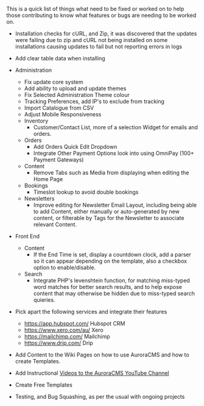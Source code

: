 This is a quick list of things what need to be fixed or worked on to help those contributing to know what features or bugs are needing to be worked on.

- Installation checks for cURL, and Zip, it was discovered that the updates were failing due to zip and cURL not being installed on some installations causing updates to fail but not reporting errors in logs
- Add clear table data when installing
- Administration
  - Fix update core system
  - Add ability to upload and update themes
  - Fix Selected Administration Theme colour
  - Tracking Preferences, add IP's to exclude from tracking
  - Import Catalogue from CSV
  - Adjust Mobile Responsiveness
  - Inventory
    - Customer/Contact List, more of a selection Widget for emails and orders.
  - Orders
    - Add Orders Quick Edit Dropdown
    - Integrate Other Payment Options look into using OmniPay (100+ Payment Gateways)
  - Content
    - Remove Tabs such as Media from displaying when editing the Home Page
  - Bookings
    - Timeslot lookup to avoid double bookings
  - Newsletters
    - Improve editing for Newsletter Email Layout, including being able to add Content, either manually or auto-generated by new content, or filterable by Tags for the Newsletter to associate relevant Content.
- Front End
  - Content
    - If the End Time is set, display a countdown clock, add a parser so it can appear depending on the template, also a checkbox option to enable/disable.
  - Search
    - Integrate PHP's levenshtein function, for matching miss-typed word matches for better search results, and to help expose content that may otherwise be hidden due to miss-typed search quieries.
- Pick apart the following services and integrate their features
  - https://app.hubspot.com/ Hubspot CRM
  - https://www.xero.com/au/ Xero
  - https://mailchimp.com/ Mailchimp
  - https://www.drip.com/ Drip

- Add Content to the Wiki Pages on how to use AuroraCMS and how to create Templates.
- Add Instructional [Videos to the AuroraCMS YouTube Channel](https://www.youtube.com/channel/UC9vFbrBKmnSgf8TNUBvDX2Q)
- Create Free Templates
- Testing, and Bug Squashing, as per the usual with ongoing projects
